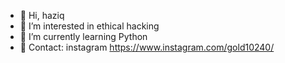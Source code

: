 - 👋 Hi, haziq
- 👀 I’m interested in ethical hacking
- 🌱 I’m currently learning Python
- 🎉 Contact: instagram https://www.instagram.com/gold10240/


<!---
Gold1024/Gold1024 is a ✨ special ✨ repository because its `README.md` (this file) appears on your GitHub profile.
You can click the Preview link to take a look at your changes.
--->
